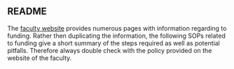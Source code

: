 README
------

The [faculty website](https://www.ugent.be/bw/en/for-employees/research/funding/types) provides numerous pages with information regarding to funding. Rather then duplicating the information, 
the following SOPs related to funding give a short summary of the steps required as well as potential pitfalls. Therefore always double check with the policy provided on the website of the faculty.
